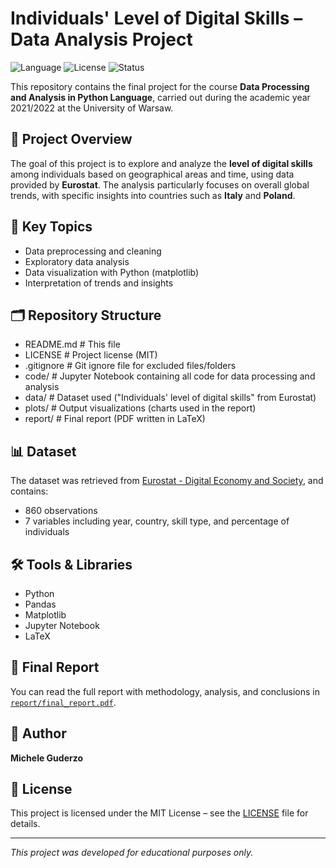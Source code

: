 # Individuals' Level of Digital Skills – Data Analysis Project

![Language](https://img.shields.io/badge/code-python-blue?logo=python&logoColor=white)
![License](https://img.shields.io/badge/license-MIT-green?logo=open-source-initiative)
![Status](https://img.shields.io/badge/status-finished-success?style=flat&logo=github)

This repository contains the final project for the course **Data Processing and Analysis in Python Language**, carried out during the academic year 2021/2022 at the University of Warsaw.

## 📌 Project Overview

The goal of this project is to explore and analyze the **level of digital skills** among individuals based on geographical areas and time, using data provided by **Eurostat**. The analysis particularly focuses on overall global trends, with specific insights into countries such as **Italy** and **Poland**.

## 🧠 Key Topics

- Data preprocessing and cleaning
- Exploratory data analysis
- Data visualization with Python (matplotlib)
- Interpretation of trends and insights

## 🗂️ Repository Structure

- README.md      # This file
- LICENSE        # Project license (MIT)
- .gitignore     # Git ignore file for excluded files/folders
- code/          # Jupyter Notebook containing all code for data processing and analysis
- data/          # Dataset used ("Individuals' level of digital skills" from Eurostat)
- plots/         # Output visualizations (charts used in the report)
- report/        # Final report (PDF written in LaTeX)

## 📊 Dataset

The dataset was retrieved from [Eurostat - Digital Economy and Society](https://ec.europa.eu/eurostat/web/digital-economy-and-society), and contains:

- 860 observations
- 7 variables including year, country, skill type, and percentage of individuals

## 🛠 Tools & Libraries

- Python
- Pandas
- Matplotlib
- Jupyter Notebook
- LaTeX

## 📄 Final Report

You can read the full report with methodology, analysis, and conclusions in [`report/final_report.pdf`](report/final_report.pdf).

## 👤 Author

**Michele Guderzo**  

## 📝 License

This project is licensed under the MIT License – see the [LICENSE](LICENSE) file for details.

---

*This project was developed for educational purposes only.*
